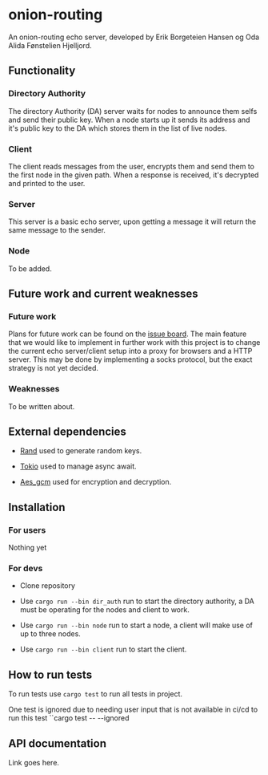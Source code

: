 # onion-routing

An onion-routing echo server, developed by Erik Borgeteien Hansen og Oda Alida Fønstelien Hjelljord.

## Functionality

### Directory Authority

The directory Authority (DA) server waits for nodes to announce them selfs and send their public key. When a node starts up it sends its address and it's public key to the DA  which stores them in the list of live nodes.

### Client

The client reads messages from the user, encrypts them and send them to the first node  in the given path. When a response is received, it's decrypted and printed to the user.

### Server

This server is a basic echo server, upon getting a message it will return the same message to the sender.

### Node

To be added.

## Future work and current weaknesses

### Future work

Plans for future work can be found on the [issue board](https://github.com/erikbhan/onion-routing/issues). The main feature that we would like to implement in further work with this project is to change the current echo server/client setup into a proxy for browsers and a HTTP server. This may be done by implementing a socks protocol, but the exact strategy is not yet decided.

### Weaknesses

To be written about.

## External dependencies

- [Rand](https://docs.rs/rand/latest/rand/) used to generate random keys.

- [Tokio](https://docs.rs/tokio/latest/tokio/) used to manage async await.

- [Aes_gcm](https://docs.rs/aes-gcm/latest/aes_gcm/) used for encryption and decryption.

## Installation

### For users

Nothing yet

### For devs

- Clone repository

- Use ``cargo run --bin dir_auth`` run to start the directory authority, a DA must be operating for the nodes and client to work.

- Use ``cargo run --bin node`` run to start a node, a client will make use of up to three nodes.

- Use ``cargo run --bin client`` run to start the client.

## How to run tests

To run tests use ``cargo test`` to run all tests in project.

One test is ignored due to needing user input that is not available in ci/cd to run this test ``cargo test -- --ignored

## API documentation

Link goes here.
